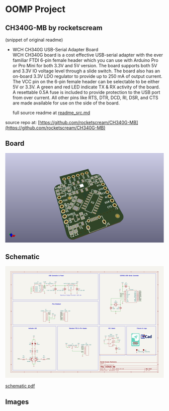 # OOMP Project  
## CH340G-MB  by rocketscream  
  
(snippet of original readme)  
  
- WCH CH340G USB-Serial Adapter Board  
WCH CH340G board is a cost effective USB-serial adapter with the ever familiar FTDI 6-pin female header which you can use with Arduino Pro or Pro Mini for both 3.3V and 5V version. The board supports both 5V and 3.3V IO voltage level through a slide switch. The board also has an on-board 3.3V LDO regulator to provide up to 250 mA of output current. The VCC pin on the 6-pin female header can be selectable to be either 5V or 3.3V. A green and red LED indicate TX & RX activity of the board. A resettable 0.5A fuse is included to provide protection to the USB port from over current. All other pins like RTS, DTR, DCD, RI, DSR, and CTS are made available for use on the side of the board.  
  
  full source readme at [readme_src.md](readme_src.md)  
  
source repo at: [https://github.com/rocketscream/CH340G-MB](https://github.com/rocketscream/CH340G-MB)  
## Board  
  
[![working_3d.png](working_3d_600.png)](working_3d.png)  
## Schematic  
  
[![working_schematic.png](working_schematic_600.png)](working_schematic.png)  
  
[schematic pdf](working_schematic.pdf)  
## Images  
